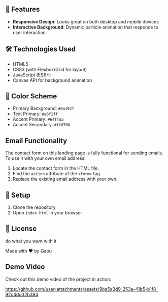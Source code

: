 ## 🚀 Features

- **Responsive Design**: Looks great on both desktop and mobile devices
- **Interactive Background**: Dynamic particle animation that responds to user interaction

## 🛠️ Technologies Used

- HTML5
- CSS3 (with Flexbox/Grid for layout)
- JavaScript (ES6+)
- Canvas API for background animation

## 🎨 Color Scheme

- Primary Background: `#0a192f`
- Text Primary: `#e6f1ff`
- Accent Primary: `#64ffda`
- Accent Secondary: `#ffd700`

## Email Functionality

The contact form on this landing page is fully functional for sending emails. To use it with your own email address:

1. Locate the contact form in the HTML file.
2. Find the `action` attribute of the `<form>` tag.
3. Replace the existing email address with your own.

## 🔧 Setup

1. Clone the repository
2. Open `index.html` in your browser

## 📜 License

do what you want with it

Made with ❤️ by Gabu

## Demo Video

Check out this demo video of the project in action:

https://github.com/user-attachments/assets/9ba5a3d9-253a-41b5-b1f8-92c4dd32b384
